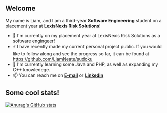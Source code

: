 ## Welcome 
My name is Liam, and I am a third-year **Software Engineering** student on a placement year at **LexisNexis Risk Solutions**!


- 🔭 I'm currently on my placement year at LexisNexis Risk Solutions as a software engingeer!
- ⚡ I have recently made my current personal project public. If you would like to follow along and see the progress so far, it can be found at https://github.com/LiamNeate/sudoku
- 🌱 I'm currently learning some Java and PHP, as well as expanding my C++ knowledege.
- 📫 You can reach me on [**E-mail**](mailto:liam.neate@my.ntu.ac.uk) or [**Linkedin**](https://www.linkedin.com/in/liam-neate-39624a200/)

## Some cool stats!

[![Anurag's GitHub stats](https://github-readme-stats.vercel.app/api?username=LiamNeate&show_icons=true&theme=gruvbox&hide_border=true)](https://github.com/LiamNeate/github-readme-stats)

<!--
**LiamNeate/LiamNeate** is a ✨ _special_ ✨ repository because its `README.md` (this file) appears on your GitHub profile.
Here are some ideas to get you started:

- 🔭 I’m currently working on ...
- 🌱 I’m currently learning ...
- 👯 I’m looking to collaborate on ...
- 🤔 I’m looking for help with ...
- 💬 Ask me about ...
- 📫 How to reach me: ...
- 😄 Pronouns: ...
- ⚡ Fun fact: ...
-->

